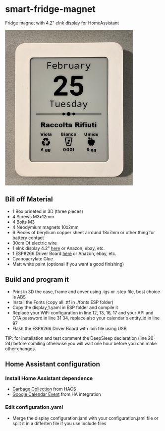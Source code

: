 # smart-fridge-magnet
Fridge magnet with 4.2" eInk display for HomeAssistant

![Image](https://raw.githubusercontent.com/MarcoFranchi/smart-fridge-magnet/master/IMG_0280%20(2).jpg)
## Bill off Material
* 1 Box prineted in 3D (three pieces)
* 4 Screws M3x12mm 
* 4 Bolts M3
* 4 Neodymium magnets 10x2mm
* 6 Pieces of beryllium copper sheet arround 18x7mm or other thing for battery contact
* 30cm Of electric wire
* 1 eInk display 4.2" [here](https://www.waveshare.com/e-Paper-ESP8266-Driver-Board.htm) or Anazon, ebay, etc.
* 1 ESP8266 Driver Board [here](https://www.waveshare.com/product/displays/e-paper/epaper-2/4.2inch-e-paper.htm) or Anazon, ebay, etc.
* Cyanoacrylate Glue
* Matt white paint (optional if you want a good finishing)
## Build and program it
* Print in 3D the case, frame and cover using .igs or .step file, best choice is ABS
* Install the Fonts (copy all .ttf in ./fonts ESP folder) 
* Copy the display_1.yaml in ESP folder and compile it
* Replace your WiFi configuration in line 12, 13, 16, 17 and your API and OTA password in line 31 34, replace also your calendar's entity_id in line 97   
* Flash the ESP8266 Driver Board with .bin file using USB

TIP: for installation and test comment the DeepSleep declaration (line 20-24) before comiling otherwise you will wait one hour before you can make other changes.
## Home Assistant configuration
### Install Home Assistant dependence 
* [Garbage Collection](https://github.com/bruxy70/Garbage-Collection) from HACS
* [Google Calendar Event](https://www.home-assistant.io/integrations/calendar.google/) from HA integration
### Edit configuration.yaml
* Merge the display configuration.jaml with your configuration.jaml file or split it in a differten file if you use include files
